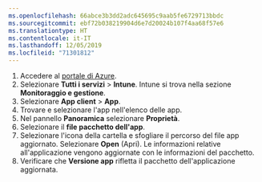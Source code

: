 ```yaml
---
ms.openlocfilehash: 66abce3b3dd2adc645695c9aab5fe6729713bbdc
ms.sourcegitcommit: ebf72b038219904d6e7d20024b107f4aa68f57e6
ms.translationtype: HT
ms.contentlocale: it-IT
ms.lasthandoff: 12/05/2019
ms.locfileid: "71301812"
---
```


1. Accedere al [portale di Azure](https://portal.azure.com).  
2. Selezionare **Tutti i servizi** > **Intune**. Intune si trova nella sezione **Monitoraggio e gestione**.  
3. Selezionare **App client** > **App**.
4. Trovare e selezionare l'app nell'elenco delle app.  
5. Nel pannello **Panoramica** selezionare **Proprietà**.  
6. Selezionare il **file pacchetto dell'app**.  
7. Selezionare l'icona della cartella e sfogliare il percorso del file app aggiornato. Selezionare **Open** (Apri). Le informazioni relative all'applicazione vengono aggiornate con le informazioni del pacchetto.  
8. Verificare che **Versione app** rifletta il pacchetto dell'applicazione aggiornata.  
